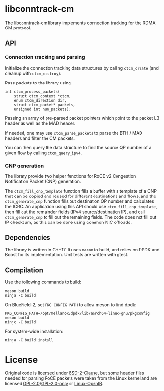 # libconntrack-cm

The libconntrack-cm library implements connection tracking for the RDMA CM
protocol.

## API

### Connection tracking and parsing

Initialize the connection tracking data structures by calling `ctcm_create`
(and cleanup with `ctcm_destroy`).

Pass packets to the library using

    int ctcm_process_packets(
        struct ctcm_context *ctcm,
        enum ctcm_direction dir,
        struct ctcm_packet* packets,
        unsigned int num_packets);

Passing an array of pre-parsed packet pointers which point to the packet L3 
header as well as the MAD header.

If needed, one may use `ctcm_parse_packets` to parse the BTH / MAD headers
and filter the CM packets.

You can then query the data structure to find the source QP number of a given
flow by calling `ctcm_query_ipv4`.

### CNP generation

The library provide two helper functions for RoCE v2 Congestion Notification 
Packet (CNP) generation.

The `ctcm_fill_cnp_template` function fills a buffer with a template of a CNP
that can be copied and reused for different destinations and flows, and the
`ctcm_generate_cnp` function fills out destination QP number and calculates 
the ICRC. An application using this API should use `ctcm_fill_cnp_template`,
then fill out the remainder fields (IPv4 source/destination IP), and call
`ctcm_generate_cnp` to fill out the remaining fields. The code does not fill out
IP checksum, as this can be done using common NIC offloads.


## Dependencies

The library is written in C++17. It uses `meson` to build, and relies on DPDK 
and Boost for its implementation. Unit tests are written with gtest.

## Compilation

Use the following commands to build:

    meson build
    ninja -C build

On BlueField-2, set `PKG_CONFIG_PATH` to allow meson to find dpdk:

    PKG_CONFIG_PATH=/opt/mellanox/dpdk/lib/aarch64-linux-gnu/pkgconfig meson build
    ninjc -C build

For system-wide installation:

    ninja -C build install

# License

Original code is licensed under [BSD-2-Clause](https://spdx.org/licenses/BSD-2-Clause.html),
but some header files needed for parsing RoCE packets were taken from the Linux 
kernel and are licensed [GPL-2.0](https://spdx.org/licenses/GPL-2.0)/[GPL-2.0-only](https://spdx.org/licenses/GPL-2.0-only) or [Linux-OpenIB](https://spdx.org/licenses/Linux-OpenIB.html).